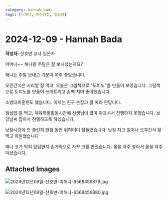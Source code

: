 ```yaml
---
category: hannah_bada
tags: [이해나, 어린이집, 알림장]
---
```


# 2024-12-09 - Hannah Bada

**작성자:** 산호반 교사 임은자  

어머니~~ 해나랑 주말은 잘 보내셨는지요?

해나는 주말 보내고 기분이 아주 좋았습니다.

오전간식은 시리얼 잘 먹고,  오늘은 그림책으로 "도미노"를 만들어 보았습니다.  그림책으로 도미노를 만들어 쓰러트리고 손뼉 치며 좋아했습니다.

소방대피훈련도 했습니다.  이제는 친구 손잡고 잘 따라 한답니다.

점심밥 잘 먹고, 체육특별활동시간에 선생님이 많이 아프셔서 진행하지 못했습니다.  보강날씨 잡아서 진행하도록 하겠습니다.

낮잠시간에 안 졸린지 한참 동안 뒤척이디 잠들었습니다.  낮잠 자고 일어나 오후간식 잘 먹고 하원했습니다

해나 코가 막혀 답답한지 손가락으로 자꾸 코를 만졌습니다. 물을 자주  찾아서 물을 자주 마셨습니다.

## Attached Images
![2024년12년09일-산호반-이해나-6568459879.jpg](d:\Users\hannah\Downloads\kids\photo\2024년12년09일-산호반-이해나-6568459879.jpg)

![2024년12년09일-산호반-이해나-6568459880.jpg](d:\Users\hannah\Downloads\kids\photo\2024년12년09일-산호반-이해나-6568459880.jpg)

